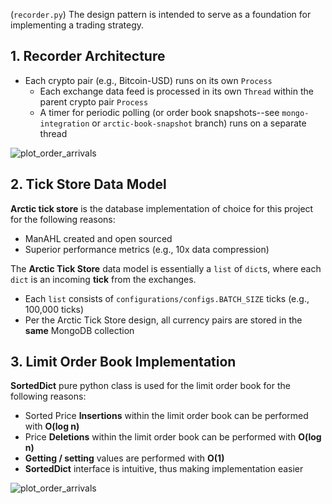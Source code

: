 

(`recorder.py`) The design pattern is intended to serve as a 
foundation for implementing a trading strategy.


## 1. Recorder Architecture
- Each crypto pair (e.g., Bitcoin-USD) runs on its own `Process`
  - Each exchange data feed is processed in its own `Thread` within the 
  parent crypto pair `Process`
  - A timer for periodic polling (or order book snapshots--see 
  `mongo-integration` or `arctic-book-snapshot` branch) runs on 
  a separate thread

![plot_order_arrivals](../design_patterns/design-pattern.png)

## 2. Tick Store Data Model
**Arctic tick store** is the database implementation of choice for 
this project for the 
following reasons:
 - ManAHL created and open sourced
 - Superior performance metrics (e.g., 10x data compression)

The **Arctic Tick Store** data model is essentially a `list` of `dict`s, where 
each `dict` is an incoming **tick** from the exchanges.
- Each `list` consists of `configurations/configs.BATCH_SIZE` ticks 
(e.g., 100,000 ticks)
- Per the Arctic Tick Store design, all currency pairs are stored 
in the **same** MongoDB collection

## 3. Limit Order Book Implementation
**SortedDict** pure python class is used for the limit order book
for the following reasons:
- Sorted Price **Insertions** within the limit order book
 can be performed with **O(log n)**
- Price **Deletions** within the limit order book can be performed 
with **O(log n)**
- **Getting / setting** values are performed with **O(1)**
- **SortedDict** interface is intuitive, thus making implementation easier

![plot_order_arrivals](../design_patterns/plot_order_arrivals.png)